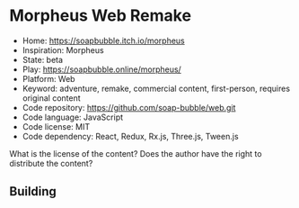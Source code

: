 # Morpheus Web Remake

- Home: https://soapbubble.itch.io/morpheus
- Inspiration: Morpheus
- State: beta
- Play: https://soapbubble.online/morpheus/
- Platform: Web
- Keyword: adventure, remake, commercial content, first-person, requires original content
- Code repository: https://github.com/soap-bubble/web.git
- Code language: JavaScript
- Code license: MIT
- Code dependency: React, Redux, Rx.js, Three.js, Tween.js

What is the license of the content? Does the author have the right to distribute the content?

## Building
